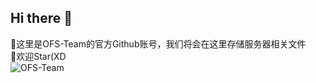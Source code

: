 ## Hi there 👋
👋这里是OFS-Team的官方Github账号，我们将会在这里存储服务器相关文件<br>
🌈欢迎Star(XD<br>
![OFS-Team](https://github.com/Orient-Fishing-Server/.github/assets/105694975/0f614bf8-2341-4716-86aa-5fae8c184415)
